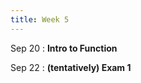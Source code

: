 ```yaml
---
title: Week 5
---
```


Sep 20
: **Intro to Function**
<!--   : \[[videos](youtube.com)\] \[[slides](https://docs.google.com)\] -->
  
Sep 22
: **(tentatively) Exam 1**
<!--   : \[[videos](youtube.com)\] \[[slides](https://docs.google.com)\] -->
<!-- : **Lab 1 due**{: .label .label-red } -->

<!-- Sep 2
: **Lab**{: .label .label-purple }[Lab 2: Variables and Expressions](https://class.mimir.io/projects/ea7024cf-a0f8-4786-9a6f-801fdea6e993) -->

<!-- 
Sep 4
: **HW**{: .label .label-blue }Released: [HW2: Variables and Types](https://class.mimir.io/assignments/5e7aad41-169d-49e6-a052-1d64ba1fb545) -->

